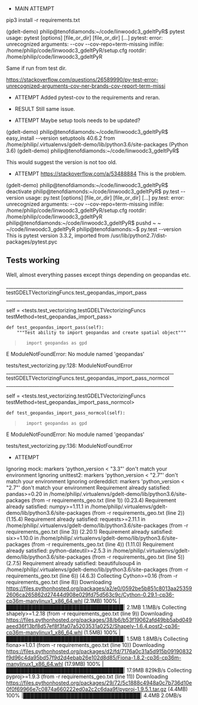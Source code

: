 - MAIN ATTEMPT

pip3 install -r requirements.txt 



(gdelt-demo) philip@tenofdiamonds:~/code/linwoodc3_gdeltPyR$ pytest
usage: pytest [options] [file_or_dir] [file_or_dir] [...]
pytest: error: unrecognized arguments: --cov --cov-repo=term-missing
  inifile: /home/philip/code/linwoodc3_gdeltPyR/setup.cfg
  rootdir: /home/philip/code/linwoodc3_gdeltPyR


Same if run from test dir.

https://stackoverflow.com/questions/26589990/py-test-error-unrecognized-arguments-cov-ner-brands-cov-report-term-missi


- ATTEMPT
Added pytest-cov to the requirements and reran. 

- RESULT
Still same issue.

- ATTEMPT
Maybe setup tools needs to be updated?

(gdelt-demo) philip@tenofdiamonds:~/code/linwoodc3_gdeltPyR$ easy_install --version
setuptools 40.6.2 from /home/philip/.virtualenvs/gdelt-demo/lib/python3.6/site-packages (Python 3.6)
(gdelt-demo) philip@tenofdiamonds:~/code/linwoodc3_gdeltPyR$ 

This would suggest the version is not too old.


- ATTEMPT
https://stackoverflow.com/a/53488884
This is the problem. 

(gdelt-demo) philip@tenofdiamonds:~/code/linwoodc3_gdeltPyR$ deactivate 
philip@tenofdiamonds:~/code/linwoodc3_gdeltPyR$ py.test --version
usage: py.test [options] [file_or_dir] [file_or_dir] [...]
py.test: error: unrecognized arguments: --cov --cov-repo=term-missing
  inifile: /home/philip/code/linwoodc3_gdeltPyR/setup.cfg
  rootdir: /home/philip/code/linwoodc3_gdeltPyR
philip@tenofdiamonds:~/code/linwoodc3_gdeltPyR$ pushd ~
~ ~/code/linwoodc3_gdeltPyR
philip@tenofdiamonds:~$ py.test --version
This is pytest version 3.3.2, imported from /usr/lib/python2.7/dist-packages/pytest.pyc


## Tests working
Well, almost everything passes except things depending on geopandas etc.

___________________________________________________________________________ testGDELTVectorizingFuncs.test_geopandas_import_pass ___________________________________________________________________________

self = <tests.test_vectorizing.testGDELTVectorizingFuncs testMethod=test_geopandas_import_pass>

    def test_geopandas_import_pass(self):
        """Test ability to import geopandas and create spatial object"""
>       import geopandas as gpd
E       ModuleNotFoundError: No module named 'geopandas'

tests/test_vectorizing.py:128: ModuleNotFoundError
_______________________________________________________________________ testGDELTVectorizingFuncs.test_geopandas_import_pass_normcol _______________________________________________________________________

self = <tests.test_vectorizing.testGDELTVectorizingFuncs testMethod=test_geopandas_import_pass_normcol>

    def test_geopandas_import_pass_normcol(self):
>       import geopandas as gpd
E       ModuleNotFoundError: No module named 'geopandas'

tests/test_vectorizing.py:136: ModuleNotFoundError



- ATTEMPT

Ignoring mock: markers 'python_version < "3.3"' don't match your environment
Ignoring unittest2: markers 'python_version < "2.7"' don't match your environment
Ignoring ordereddict: markers 'python_version < "2.7"' don't match your environment
Requirement already satisfied: pandas>=0.20 in /home/philip/.virtualenvs/gdelt-demo/lib/python3.6/site-packages (from -r requirements_geo.txt (line 1)) (0.23.4)
Requirement already satisfied: numpy>=1.11.1 in /home/philip/.virtualenvs/gdelt-demo/lib/python3.6/site-packages (from -r requirements_geo.txt (line 2)) (1.15.4)
Requirement already satisfied: requests>=2.11.1 in /home/philip/.virtualenvs/gdelt-demo/lib/python3.6/site-packages (from -r requirements_geo.txt (line 3)) (2.20.1)
Requirement already satisfied: six>=1.10.0 in /home/philip/.virtualenvs/gdelt-demo/lib/python3.6/site-packages (from -r requirements_geo.txt (line 4)) (1.11.0)
Requirement already satisfied: python-dateutil>=2.5.3 in /home/philip/.virtualenvs/gdelt-demo/lib/python3.6/site-packages (from -r requirements_geo.txt (line 5)) (2.7.5)
Requirement already satisfied: beautifulsoup4 in /home/philip/.virtualenvs/gdelt-demo/lib/python3.6/site-packages (from -r requirements_geo.txt (line 6)) (4.6.3)
Collecting Cython>=0.16 (from -r requirements_geo.txt (line 8))
  Downloading https://files.pythonhosted.org/packages/a2/e0/0592be5b851c8013aa253592606ca265862d27444d908e029fd75d563c9c/Cython-0.29.1-cp36-cp36m-manylinux1_x86_64.whl (2.1MB)
    100% |████████████████████████████████| 2.1MB 1.1MB/s 
Collecting shapely>=1.2.18 (from -r requirements_geo.txt (line 9))
  Downloading https://files.pythonhosted.org/packages/38/b6/b53f19062afd49bb5abd049aeed36f13bf8d57ef8f3fa07a5203531a0252/Shapely-1.6.4.post2-cp36-cp36m-manylinux1_x86_64.whl (1.5MB)
    100% |████████████████████████████████| 1.5MB 1.8MB/s 
Collecting fiona>=1.0.1 (from -r requirements_geo.txt (line 10))
  Downloading https://files.pythonhosted.org/packages/d2/fd/7176a0c31a5d915b09190832f9d96c4da95bd57f9d2d4ebab26e102d8d85/Fiona-1.8.2-cp36-cp36m-manylinux1_x86_64.whl (17.9MB)
    100% |████████████████████████████████| 17.9MB 829kB/s 
Collecting pyproj>=1.9.3 (from -r requirements_geo.txt (line 11))
  Downloading https://files.pythonhosted.org/packages/29/72/5c1888c4948a0c7b736d10e0f0f69966e7c0874a660222ed0a2c2c6daa9f/pyproj-1.9.5.1.tar.gz (4.4MB)
    100% |████████████████████████████████| 4.4MB 2.0MB/s 
